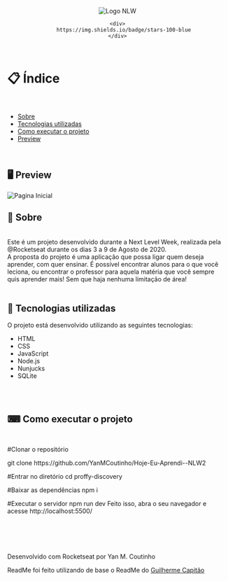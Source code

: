 <div align="center">
	<img src="https://camo.githubusercontent.com/4b26d1e9393ca167e75911990bda921aafeb247701ea70296223bc0538af1cd8/68747470733a2f2f696b2e696d6167656b69742e696f2f6361706974616f2f50726f6666792f6e6c77325f36643750766c485a352e737667" alt="Logo NLW">
	
	<div>
		https://img.shields.io/badge/stars-100-blue
	</div>
	
</div>
<br>


# 📋 Índice
<br>

<ul>
	<li><a href="#Sobre">Sobre</a></li>
	<li><a href="#Tecnologias">Tecnologias utilizadas</a></li>
	<li><a href="#execucao"> Como executar o projeto </a></li>
	<li><a href="#Preview">Preview</a></li>
</ul>
<br>


<h2 id"preview">🖥 Preview</h2>

<img src="https://camo.githubusercontent.com/ea4658c96493e12a44376a3612e2b2f11dd2f3fa9d11692680a6a33ede4f4321/68747470733a2f2f696b2e696d6167656b69742e696f2f6361706974616f2f50726f6666792f66696e616c5f313539363738313933375f75726741556f50432d2e6a7067" alt="Pagina Inicial">

<br>


<h2 id"Sobre">📖 Sobre </h2>
<br>
Este é um projeto desenvolvido durante a Next Level Week, realizada pela @Rocketseat durante os dias 3 a 9 de Agosto de 2020.
<br>
A proposta do projeto é uma aplicação que possa ligar quem deseja aprender, com quer ensinar. É possível encontrar alunos para o que você leciona, ou encontrar o professor para aquela matéria que você sempre quis aprender mais! Sem que haja nenhuma limitação de área!
<br>
<br>

<h2 id"Tecnologias">🚀 Tecnologias utilizadas</h2>
O projeto está desenvolvido utilizando as seguintes tecnologias:
<ul>
	<li>HTML</li>
	<li>CSS</li>
	<li>JavaScript</li>
	<li>Node.js</li>
	<li>Nunjucks</li>
	<li>SQLite</li>
</ul>

<br>
<br>


<h2 id"execucao"> ⌨ Como executar o projeto </h2>

<br>
<p>#Clonar o repositório</p>
git clone https://github.com/YanMCoutinho/Hoje-Eu-Aprendi--NLW2
<br>

#Entrar no diretório
cd proffy-discovery
<br>

#Baixar as dependências
npm i
<br>

#Executar o servidor
npm run dev
Feito isso, abra o seu navegador e acesse http://localhost:5500/

<br>
<br>

# 
<p>Desenvolvido com Rocketseat por Yan M. Coutinho</p>
<p>ReadMe foi feito utilizando de base o ReadMe do <a href="https://github.com/guilhermecapitao">Guilherme Capitão</a></p>

